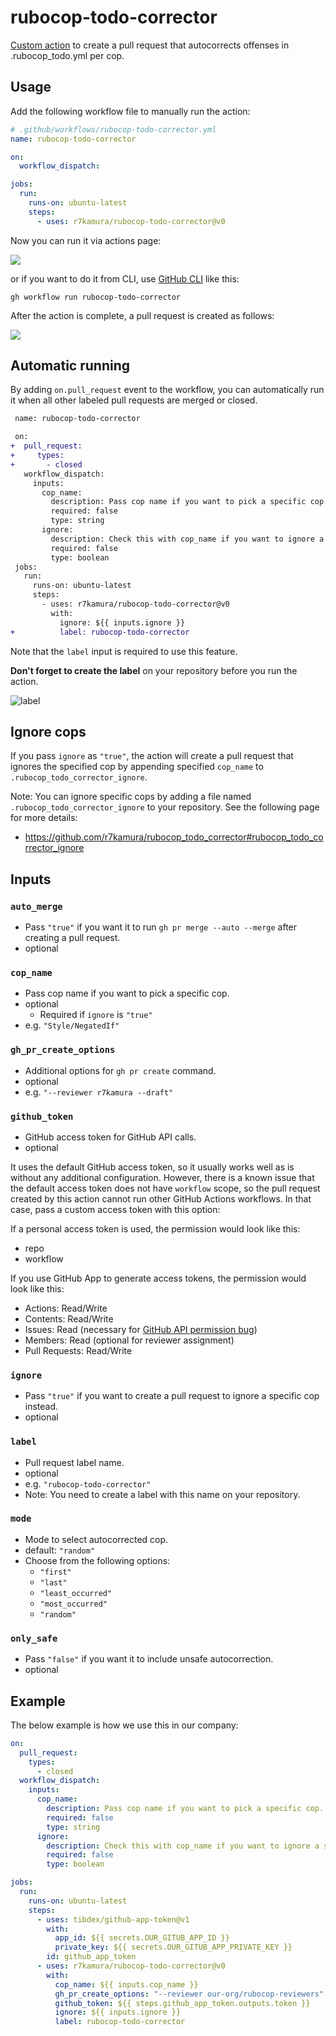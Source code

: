 # rubocop-todo-corrector

[Custom action](https://docs.github.com/en//actions/creating-actions/about-custom-actions) to create a pull request that autocorrects offenses in .rubocop_todo.yml per cop.

## Usage

Add the following workflow file to manually run the action:

```yaml
# .github/workflows/rubocop-todo-corrector.yml
name: rubocop-todo-corrector

on:
  workflow_dispatch:

jobs:
  run:
    runs-on: ubuntu-latest
    steps:
      - uses: r7kamura/rubocop-todo-corrector@v0
```

Now you can run it via actions page:

![](images/workflow.png)

or if you want to do it from CLI, use [GitHub CLI](https://cli.github.com/) like this:

```
gh workflow run rubocop-todo-corrector
```

After the action is complete, a pull request is created as follows:

![](images/pull-request.png)

## Automatic running

By adding `on.pull_request` event to the workflow, you can automatically run it when all other labeled pull requests are merged or closed.

```diff
 name: rubocop-todo-corrector

 on:
+  pull_request:
+     types:
+       - closed
   workflow_dispatch:
     inputs:
       cop_name:
         description: Pass cop name if you want to pick a specific cop.
         required: false
         type: string
       ignore:
         description: Check this with cop_name if you want to ignore a specific cop.
         required: false
         type: boolean
 jobs:
   run:
     runs-on: ubuntu-latest
     steps:
       - uses: r7kamura/rubocop-todo-corrector@v0
         with:
           ignore: ${{ inputs.ignore }}
+          label: rubocop-todo-corrector
```

Note that the `label` input is required to use this feature.

**Don't forget to create the label** on your repository before you run the action.

![label](images/label.png)

## Ignore cops

If you pass `ignore` as `"true"`, the action will create a pull request that ignores the specified cop by appending specified `cop_name` to `.rubocop_todo_corrector_ignore`.

Note: You can ignore specific cops by adding a file named `.rubocop_todo_corrector_ignore` to your repository. See the following page for more details:

- https://github.com/r7kamura/rubocop_todo_corrector#rubocop_todo_corrector_ignore

## Inputs

### `auto_merge`

- Pass `"true"` if you want it to run `gh pr merge --auto --merge` after creating a pull request.
- optional

### `cop_name`

- Pass cop name if you want to pick a specific cop.
- optional
    - Required if `ignore` is `"true"`
- e.g. `"Style/NegatedIf"`

### `gh_pr_create_options`

- Additional options for `gh pr create` command.
- optional
- e.g. `"--reviewer r7kamura --draft"`

### `github_token`

- GitHub access token for GitHub API calls.
- optional

It uses the default GitHub access token, so it usually works well as is without any additional configuration. However, there is a known issue that the default access token does not have `workflow` scope, so the pull request created by this action cannot run other GitHub Actions workflows. In that case, pass a custom access token with this option:

If a personal access token is used, the permission would look like this:

- repo
- workflow

If you use GitHub App to generate access tokens, the permission would look like this:

- Actions: Read/Write
- Contents: Read/Write
- Issues: Read (necessary for [GitHub API permission bug](https://github.com/cli/cli/issues/5986))
- Members: Read (optional for reviewer assignment)
- Pull Requests: Read/Write

### `ignore`

- Pass `"true"` if you want to create a pull request to ignore a specific cop instead.
- optional

### `label`

- Pull request label name.
- optional
- e.g. `"rubocop-todo-corrector"`
- Note: You need to create a label with this name on your repository.

### `mode`

- Mode to select autocorrected cop.
- default: `"random"`
- Choose from the following options:
  - `"first"`
  - `"last"`
  - `"least_occurred"`
  - `"most_occurred"`
  - `"random"`

### `only_safe`

- Pass `"false"` if you want it to include unsafe autocorrection.
- optional

## Example

The below example is how we use this in our company:

```yaml
on:
  pull_request:
    types:
      - closed
  workflow_dispatch:
    inputs:
      cop_name:
        description: Pass cop name if you want to pick a specific cop.
        required: false
        type: string
      ignore:
        description: Check this with cop_name if you want to ignore a specific cop.
        required: false
        type: boolean

jobs:
  run:
    runs-on: ubuntu-latest
    steps:
      - uses: tibdex/github-app-token@v1
        with:
          app_id: ${{ secrets.OUR_GITUB_APP_ID }}
          private_key: ${{ secrets.OUR_GITUB_APP_PRIVATE_KEY }}
        id: github_app_token
      - uses: r7kamura/rubocop-todo-corrector@v0
        with:
          cop_name: ${{ inputs.cop_name }}
          gh_pr_create_options: "--reviewer our-org/rubocop-reviewers"
          github_token: ${{ steps.github_app_token.outputs.token }}
          ignore: ${{ inputs.ignore }}
          label: rubocop-todo-corrector
```
